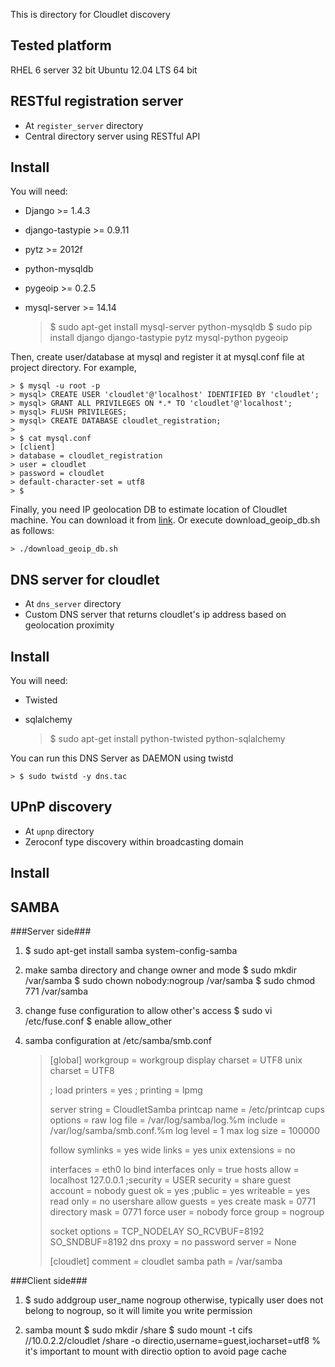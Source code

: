 This is directory for Cloudlet discovery

Tested platform
--------------------
RHEL 6 server 32 bit
Ubuntu 12.04 LTS 64 bit


RESTful registration server
----------------------------
- At ``register_server`` directory
- Central directory server using RESTful API

## Install ##
You will need:
* Django >= 1.4.3
* django-tastypie >= 0.9.11
* pytz >= 2012f
* python-mysqldb
* pygeoip >= 0.2.5
* mysql-server >= 14.14

	> $ sudo apt-get install mysql-server python-mysqldb
	> $ sudo pip install django django-tastypie pytz mysql-python pygeoip

Then, create user/database at mysql and register it at mysql.conf file at
project directory. For example,

	> $ mysql -u root -p 
	> mysql> CREATE USER 'cloudlet'@'localhost' IDENTIFIED BY 'cloudlet';
	> mysql> GRANT ALL PRIVILEGES ON *.* TO 'cloudlet'@'localhost';
	> mysql> FLUSH PRIVILEGES;
	> mysql> CREATE DATABASE cloudlet_registration;
	>
	> $ cat mysql.conf 
	> [client]
	> database = cloudlet_registration
	> user = cloudlet
	> password = cloudlet
	> default-character-set = utf8
	> $

Finally, you need IP geolocation DB to estimate location of Cloudlet machine.
You can download it from [link](http://dev.maxmind.com/geoip/geolite).
Or execute download_geoip_db.sh as follows:

	> ./download_geoip_db.sh


DNS server for cloudlet
-----------------------------
- At ``dns_server`` directory
- Custom DNS server that returns cloudlet's ip address based on geolocation proximity

## Install ##
You will need:
* Twisted
* sqlalchemy

	> $ sudo apt-get install python-twisted python-sqlalchemy


You can run this DNS Server as DAEMON using twistd

	> $ sudo twistd -y dns.tac

UPnP discovery
--------------------
- At ``upnp`` directory
- Zeroconf type discovery within broadcasting domain

## Install ##


SAMBA
--------------------
###Server side###
1. $ sudo apt-get install samba system-config-samba

2. make samba directory and change owner and mode
		$ sudo mkdir /var/samba
		$ sudo chown nobody:nogroup /var/samba
		$ sudo chmod 771 /var/samba
	
3. change fuse configuration to allow other's access
		$ sudo vi /etc/fuse.conf
		$ enable allow_other

4. samba configuration at /etc/samba/smb.conf
	> [global]
	> workgroup = workgroup
	> display charset = UTF8
	> unix charset = UTF8
	> 
	> ; load printers = yes
	> ; printing = lpmg
	> 
	> server string = CloudletSamba
	> printcap name = /etc/printcap
	> cups options = raw
	> log file = /var/log/samba/log.%m
	> include = /var/log/samba/smb.conf.%m
	> log level = 1
	> max log size = 100000
	> 
	> follow symlinks = yes
	> wide links = yes
	> unix extensions = no
	> 
	> interfaces = eth0 lo
	> bind interfaces only = true
	> hosts allow = localhost 127.0.0.1
	> ;security = USER
	> security = share
	> guest account = nobody
	> guest ok = yes
	> ;public = yes
	> writeable = yes
	> read only = no
	> usershare allow guests = yes 
	> create mask = 0771
	> directory mask = 0771
	> force user = nobody
	> force group = nogroup
	> 
	> socket options = TCP_NODELAY SO_RCVBUF=8192 SO_SNDBUF=8192
	> dns proxy = no
	> password server = None
	> 
	> [cloudlet]
	> comment = cloudlet samba
	> path = /var/samba


###Client side###
1. $ sudo addgroup user_name nogroup
	otherwise, typically user does not belong to nogroup, so it will limite you write permission

2. samba mount
		$ sudo mkdir /share
		$ sudo mount -t cifs //10.0.2.2/cloudlet /share -o directio,username=guest,iocharset=utf8
		% it's important to mount with directio option to avoid page cache

